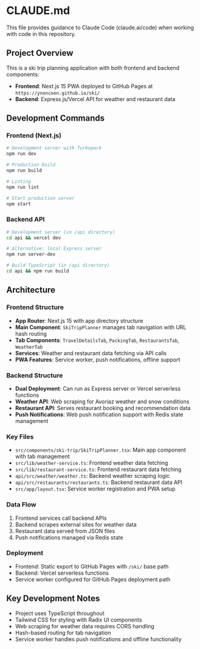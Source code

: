 # CLAUDE.md

This file provides guidance to Claude Code (claude.ai/code) when working with code in this repository.

## Project Overview

This is a ski trip planning application with both frontend and backend components:
- **Frontend**: Next.js 15 PWA deployed to GitHub Pages at `https://ynoncoen.github.io/ski/`
- **Backend**: Express.js/Vercel API for weather and restaurant data

## Development Commands

### Frontend (Next.js)
```bash
# Development server with Turbopack
npm run dev

# Production build
npm run build

# Linting
npm run lint

# Start production server
npm start
```

### Backend API
```bash
# Development server (in /api directory)
cd api && vercel dev

# Alternative: local Express server
npm run server-dev

# Build TypeScript (in /api directory)
cd api && npm run build
```

## Architecture

### Frontend Structure
- **App Router**: Next.js 15 with app directory structure
- **Main Component**: `SkiTripPlanner` manages tab navigation with URL hash routing
- **Tab Components**: `TravelDetailsTab`, `PackingTab`, `RestaurantsTab`, `WeatherTab`
- **Services**: Weather and restaurant data fetching via API calls
- **PWA Features**: Service worker, push notifications, offline support

### Backend Structure
- **Dual Deployment**: Can run as Express server or Vercel serverless functions
- **Weather API**: Web scraping for Avoriaz weather and snow conditions
- **Restaurant API**: Serves restaurant booking and recommendation data
- **Push Notifications**: Web push notification support with Redis state management

### Key Files
- `src/components/ski-trip/SkiTripPlanner.tsx`: Main app component with tab management
- `src/lib/weather-service.ts`: Frontend weather data fetching
- `src/lib/restaurant-service.ts`: Frontend restaurant data fetching
- `api/src/weather/weather.ts`: Backend weather scraping logic
- `api/src/restaurants/restaurants.ts`: Backend restaurant data API
- `src/app/layout.tsx`: Service worker registration and PWA setup

### Data Flow
1. Frontend services call backend APIs
2. Backend scrapes external sites for weather data
3. Restaurant data served from JSON files
4. Push notifications managed via Redis state

### Deployment
- Frontend: Static export to GitHub Pages with `/ski/` base path
- Backend: Vercel serverless functions
- Service worker configured for GitHub Pages deployment path

## Key Development Notes

- Project uses TypeScript throughout
- Tailwind CSS for styling with Radix UI components
- Web scraping for weather data requires CORS handling
- Hash-based routing for tab navigation
- Service worker handles push notifications and offline functionality